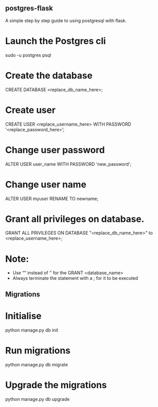## postgres-flask
A simple step by step guide to using postgresql with flask.

# Launch the Postgres cli

sudo -u postgres psql

# Create the database

CREATE DATABASE <replace_db_name_here>;

# Create user 

CREATE USER <replace_username_here> WITH PASSWORD '<replace_password_here>’;

# Change user password

ALTER USER user_name WITH PASSWORD 'new_password';

# Change user name

ALTER USER myuser RENAME TO newname;

# Grant all privileges on database. 

GRANT ALL PRIVILEGES ON DATABASE "<replace_db_name_here>" to <replace_username_here>;

# Note: 
- Use “” instead of ‘’ for the GRANT <database_name>
- Always terminate the statement with a ; for it to be executed

## Migrations

# Initialise

python manage.py db init

# Run migrations

python manage.py db migrate

# Upgrade the migrations 

python manage.py db upgrade
